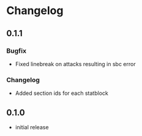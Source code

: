 # Changelog

## 0.1.1

### Bugfix
- Fixed linebreak on attacks resulting in sbc error

### Changelog
- Added section ids for each statblock

## 0.1.0

- initial release
